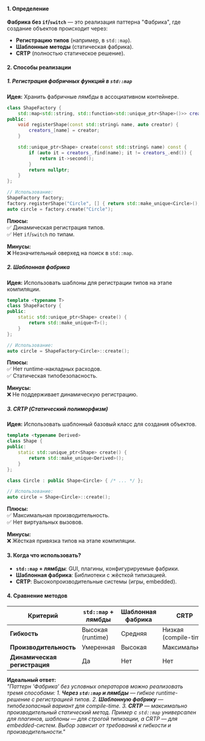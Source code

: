 #### **1. Определение**  
**Фабрика без `if`/`switch`** — это реализация паттерна "Фабрика", где создание объектов происходит через:  
- **Регистрацию типов** (например, в `std::map`).  
- **Шаблонные методы** (статическая фабрика).  
- **CRTP** (полностью статическое решение).  

#### **2. Способы реализации**  

##### **1. Регистрация фабричных функций в `std::map`**  
**Идея:** Хранить фабричные лямбды в ассоциативном контейнере.  

```cpp
class ShapeFactory {
    std::map<std::string, std::function<std::unique_ptr<Shape>()>> creators_;
public:
    void registerShape(const std::string& name, auto creator) {
        creators_[name] = creator;
    }

    std::unique_ptr<Shape> create(const std::string& name) const {
        if (auto it = creators_.find(name); it != creators_.end()) {
            return it->second();
        }
        return nullptr;
    }
};

// Использование:
ShapeFactory factory;
factory.registerShape("Circle", [] { return std::make_unique<Circle>(); });
auto circle = factory.create("Circle");
```

**Плюсы:**  
✅ Динамическая регистрация типов.  
✅ Нет `if`/`switch` по типам.  

**Минусы:**  
❌ Незначительный оверхед на поиск в `std::map`.  

##### **2. Шаблонная фабрика**  
**Идея:** Использовать шаблоны для регистрации типов на этапе компиляции.  

```cpp
template <typename T>
class ShapeFactory {
public:
    static std::unique_ptr<Shape> create() {
        return std::make_unique<T>();
    }
};

// Использование:
auto circle = ShapeFactory<Circle>::create();
```

**Плюсы:**  
✅ Нет runtime-накладных расходов.  
✅ Статическая типобезопасность.  

**Минусы:**  
❌ Не поддерживает динамическую регистрацию.  

##### **3. CRTP (Статический полиморфизм)**  
**Идея:** Использовать шаблонный базовый класс для создания объектов.  

```cpp
template <typename Derived>
class Shape {
public:
    static std::unique_ptr<Shape> create() {
        return std::make_unique<Derived>();
    }
};

class Circle : public Shape<Circle> { /* ... */ };

// Использование:
auto circle = Shape<Circle>::create();
```

**Плюсы:**  
✅ Максимальная производительность.  
✅ Нет виртуальных вызовов.  

**Минусы:**  
❌ Жёсткая привязка типов на этапе компиляции.  

#### **3. Когда что использовать?**  
- **`std::map` + лямбды**: GUI, плагины, конфигурируемые фабрики.  
- **Шаблонная фабрика**: Библиотеки с жёсткой типизацией.  
- **CRTP**: Высокопроизводительные системы (игры, embedded).  

#### **4. Сравнение методов**  

| **Критерий**                 | **`std::map` + лямбды** | **Шаблонная фабрика** | **CRTP**              |
| ---------------------------- | ----------------------- | --------------------- | --------------------- |
| **Гибкость**                 | Высокая (runtime)       | Средняя               | Низкая (compile-time) |
| **Производительность**       | Умеренная               | Высокая               | Максимальная          |
| **Динамическая регистрация** | Да                      | Нет                   | Нет                   |

**Идеальный ответ:**  
*"Паттерн 'Фабрика' без условных операторов можно реализовать тремя способами:* 
*1. **Через `std::map` и лямбды** — гибкое runtime-решение с регистрацией типов.*
*2. **Шаблонную фабрику** — типобезопасный вариант для compile-time.*
*3. **CRTP** — максимально производительный статический метод.*
*Пример с `std::map` универсален для плагинов, шаблоны — для строгой типизации, а CRTP — для embedded-систем. Выбор зависит от требований к гибкости и производительности."*
